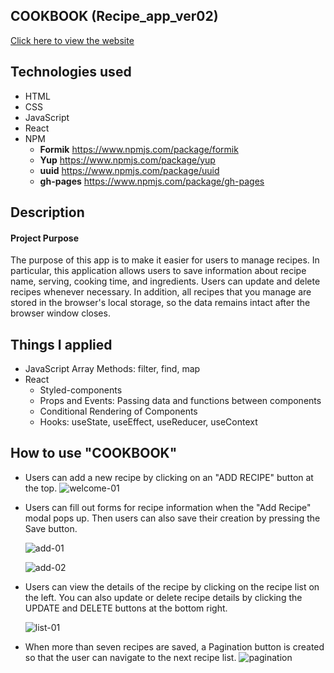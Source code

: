 ## COOKBOOK (Recipe_app_ver02)
[Click here to view the website](https://jwd-activity.github.io/Recipes_app_ver02/)

## Technologies used
- HTML
- CSS
- JavaScript
- React
- NPM
  - **Formik** https://www.npmjs.com/package/formik
  - **Yup** https://www.npmjs.com/package/yup
  - **uuid** https://www.npmjs.com/package/uuid
  - **gh-pages**  https://www.npmjs.com/package/gh-pages

## Description
#### Project Purpose
The purpose of this app is to make it easier for users to manage recipes.
In particular, this application allows users to save information about recipe name, serving, cooking time, and ingredients. Users can update and delete recipes whenever necessary. In addition, all recipes that you manage are stored in the browser's local storage, so the data remains intact after the browser window closes.


## Things I applied
-  JavaScript Array Methods: filter, find, map
- React
  - Styled-components
  - Props and Events: Passing data and functions between components
  - Conditional Rendering of Components
  - Hooks: useState, useEffect, useReducer, useContext

## How to use "COOKBOOK" 
- Users can add a new recipe by clicking on an "ADD RECIPE" button at the top.
![welcome-01](https://user-images.githubusercontent.com/83196262/131286969-a9c2c96c-5b8c-4eec-9e2b-db56bb03a0c8.jpg)

- Users can fill out forms for recipe information when the "Add Recipe" modal pops up. Then users can also save their creation by pressing the Save button.

  ![add-01](https://user-images.githubusercontent.com/83196262/131287455-bef484b1-7d03-4051-8ad4-053b7463248f.jpg)

  ![add-02](https://user-images.githubusercontent.com/83196262/131287657-07f133ee-0e7b-4cc8-9d5a-037e19eb906b.jpg)

- Users can view the details of the recipe by clicking on the recipe list on the left. You can also update or delete recipe details by clicking the UPDATE and DELETE buttons at the bottom right.

  ![list-01](https://user-images.githubusercontent.com/83196262/131288169-24909f11-f8be-47b0-b57c-470def87c12e.JPG)

- When more than seven recipes are saved, a Pagination button is created so that the user can navigate to the next recipe list.
  ![pagination](https://user-images.githubusercontent.com/83196262/131288911-1da5a319-edae-4d17-ae8d-b7a34a8722e3.JPG)  


